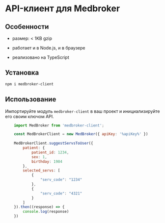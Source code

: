 # API-клиент для Medbroker

## Особенности

- размер: < 1KB gzip

- работает и в Node.js, и в браузере

- реализовано на TypeScript

## Установка

```bash
npm i medbroker-client
```

## Использование

Импортируйте модуль `medbroker-client` в ваш проект и
инициализируйте его своим ключом API.

```js
    import MedBroker from 'medbroker-client';

    const MedBrokerClient = new MedBroker({ apiKey: '%apiKey%' })
    
    MedBrokerClient.suggestServsToUser({
        patient: {
            patient_id: 1234,
            sex: 1,
            birthday: 1984
        },
        selected_servs: [
            {
                "serv_code": "1234"
            },
            {
                "serv_code": "4321"
            }       
        ]
    }).then((response) => {
        console.log(response)
    })
```
